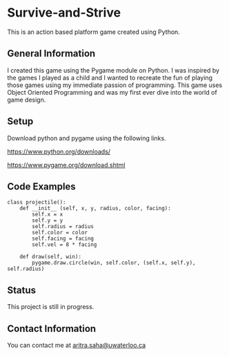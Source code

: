 # Survive-and-Strive
This is an action based platform game created using Python.
## General Information
I created this game using the Pygame module on Python. I was inspired by the games I played as a child and I wanted to recreate the fun of playing those games using my immediate passion of programming. This game uses Object Oriented Programming and was my first ever dive into the world of game design. 
## Setup
Download python and pygame using the following links.

https://www.python.org/downloads/

https://www.pygame.org/download.shtml
## Code Examples
```
class projectile():
    def __init__ (self, x, y, radius, color, facing):
        self.x = x
        self.y = y
        self.radius = radius
        self.color = color
        self.facing = facing
        self.vel = 8 * facing

    def draw(self, win):
        pygame.draw.circle(win, self.color, (self.x, self.y), self.radius)
```
## Status
This project is still in progress.
## Contact Information
You can contact me at aritra.saha@uwaterloo.ca
